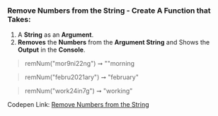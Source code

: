 ### Remove Numbers from the String - Create A Function that Takes:  

1. A **String** as an **Argument**.
1. **Removes** the **Numbers** from the **Argument String** and Shows the **Output** in the **Console**.

> remNum("mor9ni22ng") ➞  ""morning

> remNum("febru2021ary") ➞ "february" 

> remNum("work24in7g") ➞ "working" 

Codepen Link: [Remove Numbers from the String](https://codepen.io/javascriptstudent/pen/MWboYOd)